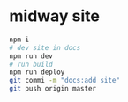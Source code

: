 # midway site

```bash
npm i
# dev site in docs
npm run dev
# run build
npm run deploy
git commi -m "docs:add site"
git push origin master
```
